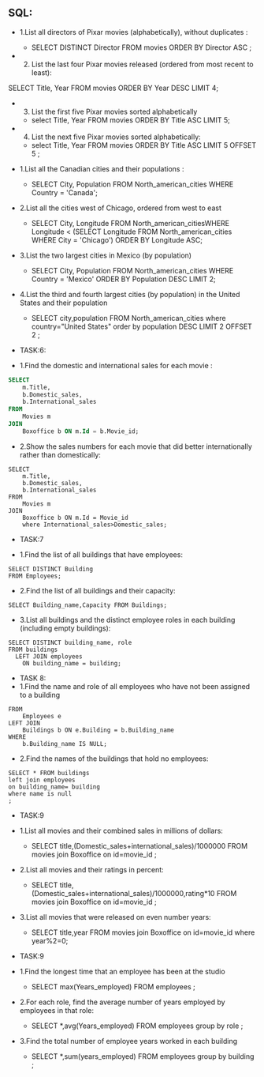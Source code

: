 ## SQL:
- 1.List all directors of Pixar movies (alphabetically), without duplicates :

    - SELECT DISTINCT Director FROM movies ORDER BY Director ASC ;

- 2. List the last four Pixar movies released (ordered from most recent to least):

SELECT Title, Year FROM movies ORDER BY Year DESC LIMIT 4;

- 3. List the first five Pixar movies sorted alphabetically
    - select Title, Year FROM movies ORDER BY Title ASC LIMIT 5;

- 4. List the next five Pixar movies sorted alphabetically:

    - select Title, Year FROM movies ORDER BY Title ASC LIMIT 5 OFFSET 5 ;

- 1.List all the Canadian cities and their populations :

    - SELECT City, Population FROM North_american_cities WHERE Country = 'Canada';

- 2.List all the cities west of Chicago, ordered from west to east

    - SELECT City, Longitude FROM North_american_citiesWHERE Longitude < (SELECT Longitude FROM North_american_cities WHERE City = 'Chicago')
ORDER BY Longitude ASC;

- 3.List the two largest cities in Mexico (by population)

    - SELECT City, Population FROM North_american_cities WHERE Country = 'Mexico' ORDER BY Population DESC LIMIT 2;

- 4.List the third and fourth largest cities (by population) in the United States and their population 

    - SELECT  city,population FROM North_american_cities where country="United States" order by population DESC LIMIT 2 OFFSET 2 ;


- TASK:6:
- 1.Find the domestic and international sales for each movie :
```sql
SELECT
    m.Title,
    b.Domestic_sales,
    b.International_sales
FROM
    Movies m
JOIN
    Boxoffice b ON m.Id = b.Movie_id;
```

- 2.Show the sales numbers for each movie that did better internationally rather than domestically:
```
SELECT
    m.Title,
    b.Domestic_sales,
    b.International_sales
FROM
    Movies m
JOIN
    Boxoffice b ON m.Id = Movie_id
    where International_sales>Domestic_sales;
```
- TASK:7

- 1.Find the list of all buildings that have employees:
```
SELECT DISTINCT Building
FROM Employees;
```
- 2.Find the list of all buildings and their capacity:
```
SELECT Building_name,Capacity FROM Buildings;
```
- 3.List all buildings and the distinct employee roles in each building (including empty buildings):
```
SELECT DISTINCT building_name, role 
FROM buildings 
  LEFT JOIN employees
    ON building_name = building;
```    
- TASK 8:
- 1.Find the name and role of all employees who have not been assigned to a building 
```
FROM
    Employees e
LEFT JOIN
    Buildings b ON e.Building = b.Building_name
WHERE
    b.Building_name IS NULL;
```    
- 2.Find the names of the buildings that hold no employees:
```
SELECT * FROM buildings 
left join employees 
on building_name= building
where name is null
;
```
- TASK:9

- 1.List all movies and their combined sales in millions of dollars:

    - SELECT title,(Domestic_sales+international_sales)/1000000 FROM movies join Boxoffice on id=movie_id ;
- 2.List all movies and their ratings in percent:
    - SELECT title,(Domestic_sales+international_sales)/1000000,rating*10 FROM movies join Boxoffice on id=movie_id ;

- 3.List all movies that were released on even number years:
    - SELECT title,year FROM movies join Boxoffice on id=movie_id where year%2=0;

- TASK:9
- 1.Find the longest time that an employee has been at the studio
    - SELECT max(Years_employed) FROM employees ;

- 2.For each role, find the average number of years employed by employees in that role:
    - SELECT *,avg(Years_employed) FROM employees group by role  ;

- 3.Find the total number of employee years worked in each building
    - SELECT *,sum(years_employed) FROM employees group by building ;

